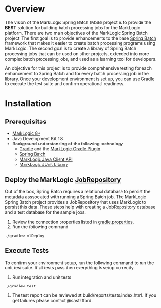# Overview
The vision of the MarkLogic Spring Batch (MSB) project is to provide the **BEST** solution for building batch processing jobs for the MarkLogic platform.  There are two main objectives of the MarkLogic Spring Batch project.  The first goal is to provide enhancements to the base [Spring Batch](http://docs.spring.io/spring-batch/trunk/reference/html/) framework that makes it easier to create batch processing programs using MarkLogic.  The second goal is to create a library of Spring Batch processing jobs that can be used on other projects, extended into more complex batch processing jobs, and used as a learning tool for developers.  
  
An objective for this project is to provide comprehensive testing for each enhancement to Spring Batch and for every batch processing job in the library.  Once your development environment is set up, you can use Gradle to execute the test suite and confirm operational readiness. 

# Installation

## Prerequisites
* [MarkLogic 8+](http://developer.marklogic.com/products)
* Java Development Kit 1.8
* Background understanding of the following technology
    * [Gradle](http://gradle.org/) and the [MarkLogic Gradle Plugin](http://developer.marklogic.com/code/ml-gradle)
    * [Spring Batch](http://docs.spring.io/spring-batch/trunk/reference/html/)
    * [MarkLogic Java Client API](http://developer.marklogic.com/products/java)
    * [MarkLogic JUnit Library](https://github.com/rjrudin/ml-junit)


## Deploy the MarkLogic [JobRepository](http://docs.spring.io/spring-batch/trunk/reference/html/domain.html#domainJobRepository)
Out of the box, Spring Batch requires a relational database to persist the metadata asssociated with running a Spring Batch job.  The MarkLogic Spring Batch project provides a JobRepository that uses MarkLogic to persist this data.  These steps help with creating a JobRepository database and a test database for the sample jobs.  

1. Review the connection properties listed in [gradle.properties](https://github.com/sastafford/marklogic-spring-batch/blob/master/gradle.properties).
1. Run the following command

````
./gradlew mlDeploy
````

## Execute Tests
To confirm your environment setup, run the following command to run the unit test suite.  If all tests pass then everything is setup correctly.  

1. Run integration and unit tests
````
./gradlew test
````

1. The test report can be reviewed at build/reports/tests/index.html.  If you get failures please contact @sastafford. 
 
